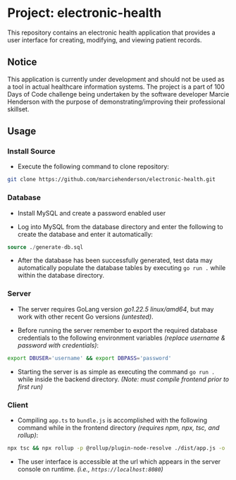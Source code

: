 # Project: electronic-health
This repository contains an electronic health application that provides a user interface for creating, modifying, and viewing patient records.

## Notice
This application is currently under development and should not be used as a tool in actual healthcare information systems. The project is a part of 100 Days of Code challenge being undertaken by the software developer Marcie Henderson with the purpose of demonstrating/improving their professional skillset.

## Usage

### Install Source

- Execute the following command to clone repository:

```bash
git clone https://github.com/marciehenderson/electronic-health.git
```

### Database

- Install MySQL and create a password enabled user

- Log into MySQL from the database directory and enter the following to create the database and enter it automatically:

```sql
source ./generate-db.sql
```

- After the database has been successfully generated, test data may automatically populate the database tables by executing `go run .` while within the database directory.

### Server

- The server requires GoLang version *go1.22.5 linux/amd64*, but may work with other recent Go versions *(untested)*.

- Before running the server remember to export the required database credentials to the following environment variables *(replace username & password with credentials)*:

```bash
export DBUSER='username' && export DBPASS='password'
```

- Starting the server is as simple as executing the command `go run .` while inside the backend directory. *(Note: must compile frontend prior to first run)*

### Client

- Compiling `app.ts` to `bundle.js` is accomplished with the following command while in the frontend directory *(requires npm, npx, tsc, and rollup)*:

```bash
npx tsc && npx rollup -p @rollup/plugin-node-resolve ./dist/app.js -o ./dist/bundle.js
```

- The user interface is accessible at the url which appears in the server console on runtime. *(i.e., `https://localhost:8080`)*